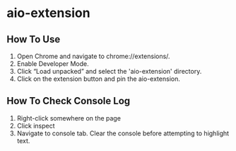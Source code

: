 # aio-extension

## How To Use
1. Open Chrome and navigate to chrome://extensions/.
2. Enable Developer Mode.
3. Click “Load unpacked” and select the 'aio-extension' directory.
4. Click on the extension button and pin the aio-extension.

## How To Check Console Log
1. Right-click somewhere on the page
2. Click inspect
3. Navigate to console tab. Clear the console before attempting to highlight text.
